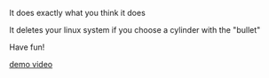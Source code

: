 It does exactly what you think it does

It deletes your linux system if you choose a cylinder with the "bullet"

Have fun!

[demo video](https://youtu.be/QRNtLfarH1s)

